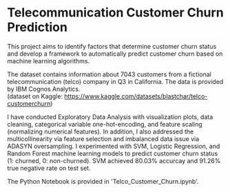 # Telecommunication Customer Churn Prediction
This project aims to identify factors that determine customer churn status and develop
a framework to automatically predict customer churn based on machine learning
algorithms.

The dataset contains information about 7043 customers from a fictional telecommunication
(telco) company in Q3 in California. 
The data is provided by IBM Cognos Analytics. \
(dataset on Kaggle: https://www.kaggle.com/datasets/blastchar/telco-customerchurn)

I have conducted Exploratory Data Analysis with visualization plots, data cleaning, categorical variable one-hot-encoding, 
and feature scaling (normalizing numerical features). In addition, I also addressed the multicollinearity via feature selection 
and imbalanced data issue via ADASYN oversampling. I experimented with SVM, Logistic Regression, and Random Forest machine learning models
to predict customer churn status (1: churned, 0: non-churned). SVM achieved 80.03% accurcay and 91.26% true negative rate on test set.

The Python Notebook is provided in 'Telco_Customer_Churn.ipynb'. 
